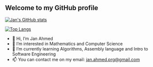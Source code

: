 ## Welcome to my GitHub profile

<!-- [![Jan's GitHub stats](https://github-readme-stats.vercel.app/api?username=janahmedprg&show_icons=true&theme=onedark)](https://github.com/janahmedprg/github-readme-stats) -->
[![Jan's GitHub stats](https://github-readme-stats.vercel.app/api?username=janahmedprg&show_icons=true&theme=darcula)](https://github.com/janahmedprg/github-readme-stats)

<!-- [![Top Langs](https://github-readme-stats.vercel.app/api/top-langs/?username=janahmedprg&exclude_repo=https://github.com/johnma02/Population-Analysis)](https://github.com/janahmedprg/github-readme-stats&theme=onedark) -->
[![Top Langs](https://github-readme-stats.vercel.app/api/top-langs/?username=janahmedprg&exclude_repo=Population-Analysis&theme=darcula)](https://github.com/janahmedprg/github-readme-stats)

- 👋 Hi, I’m Jan Ahmed
- 👀 I’m interested in Mathematics and Computer Science
- 🌱 I’m currently learning Algorithms, Assembly language and Intro to Software Engineering
- 📫 You can contact me on my email: jan.ahmed.prg@gmail.com

<!---
janahmedprg/janahmedprg is a ✨ special ✨ repository because its `README.md` (this file) appears on your GitHub profile.
You can click the Preview link to take a look at your changes.
--->
